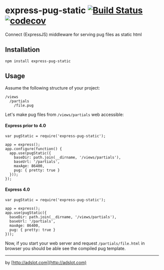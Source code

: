 express-pug-static
[![Build Status](https://api.travis-ci.org/Adslot/express-pug-static.png)](https://travis-ci.org/Adslot/express-pug-static)
[![codecov](https://codecov.io/gh/Adslot/express-pug-static/branch/master/graph/badge.svg)](https://codecov.io/gh/Adslot/express-pug-static)
=============================================================================================================================================

Connect (ExpressJS) middleware for serving pug files as static html

## Installation

    npm install express-pug-static


## Usage

Assume the following structure of your project:

    /views
      /partials
        /file.pug

Let's make pug files from `/views/partials` web accessible:

#### Express prior to 4.0

    var pugStatic = require('express-pug-static');

    app = express();
    app.configure(function() {
      app.use(pugStatic({
        baseDir: path.join(__dirname, '/views/partials'),
        baseUrl: '/partials',
        maxAge: 86400,
        pug: { pretty: true }
      }));
    });

#### Express 4.0


    var pugStatic = require('express-pug-static');

    app = express();
    app.use(pugStatic({
      baseDir: path.join(__dirname, '/views/partials'),
      baseUrl: '/partials',
      maxAge: 86400,
      pug: { pretty: true }
    }));

Now, if you start your web server and request `/partials/file.html` in browser you
should be able see the compiled pug template.

-------------

by [http://adslot.com](http://adslot.com)
